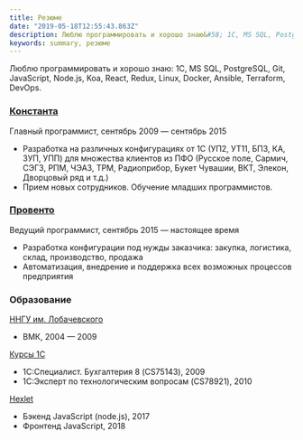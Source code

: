 ```yaml
---
title: Резюме
date: "2019-05-18T12:55:43.863Z"
description: Люблю программировать и хорошо знаю&#58; 1С, MS SQL, PostgreSQL, Git, JavaScript, Node.js, Koa, React, Redux, Linux, Docker, Ansible, Terraform, DevOps.
keywords: summary, резюме
---
```


Люблю программировать и хорошо знаю: 1С, MS SQL, PostgreSQL, Git, JavaScript, Node.js, Koa, React, Redux, Linux, Docker, Ansible, Terraform, DevOps.

### [Константа](http://standart1c.ru/)

Главный программист, сентябрь 2009 — сентябрь 2015

- Разработка на различных конфигурациях от 1С (УП2, УТ11, БП3, КА, ЗУП, УПП) для множества клиентов из ПФО (Русское поле, Сармич, СЭГЗ, РПМ, ЧЭАЗ, ТРМ, Радиоприбор, Букет Чувашии, ВКТ, Элекон, Дворцовый ряд и т.д.)
- Прием новых сотрудников. Обучение младших программистов.

### [Провенто](http://provento-electro.ru/)

Ведущий программист, сентябрь 2015 — настоящее время

- Разработка конфигурации под нужды заказчика: закупка, логистика, склад, производство, продажа
- Автоматизация, внедрение и поддержка всех возможных процессов предприятия

### Образование

[ННГУ им. Лобачевского](http://www.unn.ru/)
- ВМК, 2004 — 2009

[Курсы 1С](https://1c.ru/rus/partners/training/default.jsp)
- 1С:Специалист. Бухгалтерия 8 (CS75143), 2009
- 1С:Эксперт по технологическим вопросам (CS78921), 2010

[Hexlet](https://ru.hexlet.io/my)
- Бэкенд JavaScript (node.js), 2017
- Фронтенд JavaScript, 2018
